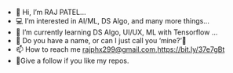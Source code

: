 - 👋 Hi, I’m RAJ PATEL...
- 💻 I’m interested in AI/ML, DS Algo, and many more things...
- 🌱 I’m currently learning DS Algo, UI/UX, ML with Tensorflow ...
- 💞️ Do you have a name, or can I just call you ‘mine?’👀  
- 📫 How to reach me rajphx299@gmail.com,https://bit.ly/37e7gBt
- 🤗Give a follow if you like my repos.

<!---
rajpatel8/rajpatel8 is a ✨ special ✨ repository because its `README.md` (this file) appears on your GitHub profile.
You can click the Preview link to take a look at your changes.
--->

